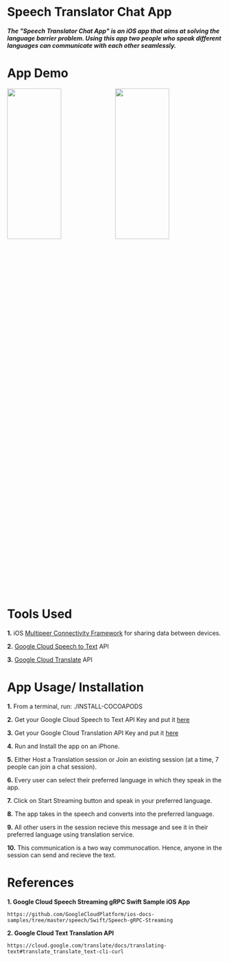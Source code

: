 # Speech Translator Chat App

***The "Speech Translator Chat App" is an iOS app that aims at solving the language barrier problem. Using this app two people who speak different languages can communicate with each other seamlessly.***

# App Demo

<img src="Host.gif" alt="" width="50%" height="30%"><img src="Reciever.gif" alt="" width="50%" height="30%">

# Tools Used

**1.** iOS [Multipeer Connectivity Framework](https://developer.apple.com/documentation/multipeerconnectivity) for sharing data between devices.

**2.** [Google Cloud Speech to Text](https://cloud.google.com/speech-to-text/) API

**3.** [Google Cloud Translate](https://cloud.google.com/translate/docs/reference/rest/) API

# App Usage/ Installation

**1.** From a terminal, run: ./INSTALL-COCOAPODS

**2.** Get your Google Cloud Speech to Text API Key and put it [here](https://github.com/anujdutt9/Speech-Translator-Chat-App/blob/17a13e6499082e204d0dd8bc2e5261029563110a/SpeechTranslator/SpeechRecognitionService.swift#L19)

**3.** Get your Google Cloud Translation API Key and put it [here](https://github.com/anujdutt9/Speech-Translator-Chat-App/blob/17a13e6499082e204d0dd8bc2e5261029563110a/SpeechTranslator/GoogleTranslate.swift#L32)

**4.** Run and Install the app on an iPhone.

**5.** Either Host a Translation session or Join an existing session (at a time, 7 people can join a chat session).

**6.** Every user can select their preferred language in which they speak in the app.

**7.** Click on Start Streaming button and speak in your preferred language.

**8.** The app takes in the speech and converts into the preferred language.

**9.** All other users in the session recieve this message and see it in their preferred language using translation service.

**10.** This communication is a two way communocation. Hence, anyone in the session can send and recieve the text.


# References

**1. Google Cloud Speech Streaming gRPC Swift Sample iOS App**
```
https://github.com/GoogleCloudPlatform/ios-docs-samples/tree/master/speech/Swift/Speech-gRPC-Streaming
```

**2. Google Cloud Text Translation API**
```
https://cloud.google.com/translate/docs/translating-text#translate_translate_text-cli-curl
```
